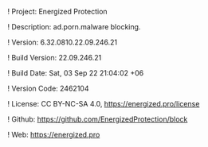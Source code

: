 ! Project: Energized Protection

! Description: ad.porn.malware blocking.

! Version: 6.32.0810.22.09.246.21

! Build Version: 22.09.246.21

! Build Date: Sat, 03 Sep 22 21:04:02 +06

! Version Code: 2462104

! License: CC BY-NC-SA 4.0, https://energized.pro/license

! Github: https://github.com/EnergizedProtection/block

! Web: https://energized.pro
